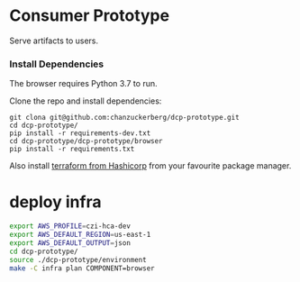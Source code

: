 # Consumer Prototype

Serve artifacts to users.


### Install Dependencies

The browser requires Python 3.7 to run.

Clone the repo and install dependencies:
```
git clona git@github.com:chanzuckerberg/dcp-prototype.git
cd dcp-prototype/
pip install -r requirements-dev.txt
cd dcp-prototype/dcp-prototype/browser
pip install -r requirements.txt
```

Also install [terraform from Hashicorp](https://www.terraform.io/) from your favourite package manager.

# deploy infra

```bash
export AWS_PROFILE=czi-hca-dev
export AWS_DEFAULT_REGION=us-east-1
export AWS_DEFAULT_OUTPUT=json
cd dcp-prototype/
source ./dcp-prototype/environment
make -C infra plan COMPONENT=browser
```